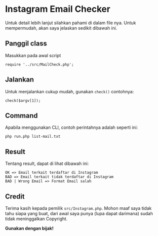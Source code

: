 # Instagram Email Checker
Untuk detail lebih lanjut silahkan pahami di dalam file nya. Untuk mempermudah, akan saya jelaskan sedikit dibawah ini.

## Panggil class
Masukkan pada awal script
```
require '../src/MailCheck.php';
```

## Jalankan
Untuk menjalankan cukup mudah, gunakan `check()` contohnya:
```
check($argv[1]);
```

## Command
Apabila menggunakan CLI, contoh perintahnya adalah seperti ini:
```
php run.php list-mail.txt
```

## Result
Tentang result, dapat di lihat dibawah ini:
```
OK => Email terkait terdaftar di Instagram
BAD => Email terkait tidak terdaftar di Instagram
BAD | Wrong Email => Format Email salah

```


## Credit
Terima kasih kepada pemilik `src/Instagram.php`. Mohon maaf saya tidak tahu siapa yang buat, dari awal saya punya (lupa dapat darimana) sudah tidak meninggalkan Copyright.


**Gunakan dengan bijak!**

